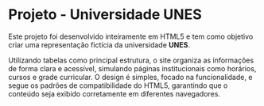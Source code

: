 # Projeto - Universidade UNES
Este projeto foi desenvolvido inteiramente em HTML5 e tem como objetivo criar uma representação fictícia da universidade **UNES**.

Utilizando tabelas como principal estrutura, o site organiza as informações de forma clara e acessível, simulando páginas institucionais como horários, cursos e grade curricular. O design é simples, focado na funcionalidade, e segue os padrões de compatibilidade do HTML5, garantindo que o conteúdo seja exibido corretamente em diferentes navegadores.


